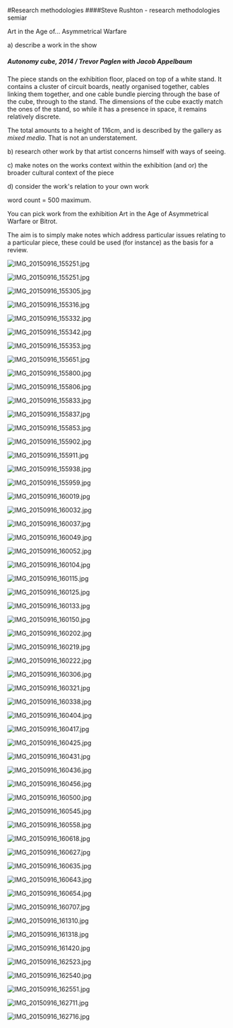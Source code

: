 #Research methodologies
####Steve Rushton - research methodologies semiar

Art in the Age of... Asymmetrical Warfare

a) describe a work in the show

##### *Autonomy cube*, 2014 / Trevor Paglen with Jacob Appelbaum
The piece stands on the exhibition floor, placed on top of a white stand. It contains a cluster of circuit boards, neatly organised together, cables linking them together, and one cable bundle piercing through the base of the cube, through to the stand. The dimensions of the cube exactly match the ones of the stand, so while it has a presence in space, it remains relatively discrete.

The total amounts to a height of 116cm, and is described by the gallery as *mixed media*. That is not an understatement.

b) research other work by that artist
concerns himself with ways of seeing.

c) make notes on the works context within the exhibition (and or) the broader cultural context of the piece

d) consider the work's relation to your own work

word count = 500 maximum.

You can pick work from the exhibition Art in the Age of Asymmetrical
Warfare or Bitrot.

The aim is to simply make notes which address particular issues relating to
a particular piece, these could be used (for instance) as the basis for a
review.

![IMG_20150916_155251.jpg](IMG_20150916_155251.jpg)

![IMG_20150916_155251.jpg](IMG_20150916_155251.jpg)

![IMG_20150916_155305.jpg](IMG_20150916_155305.jpg)

![IMG_20150916_155316.jpg](IMG_20150916_155316.jpg)

![IMG_20150916_155332.jpg](IMG_20150916_155332.jpg)

![IMG_20150916_155342.jpg](IMG_20150916_155342.jpg)

![IMG_20150916_155353.jpg](IMG_20150916_155353.jpg)

![IMG_20150916_155651.jpg](IMG_20150916_155651.jpg)

![IMG_20150916_155800.jpg](IMG_20150916_155800.jpg)

![IMG_20150916_155806.jpg](IMG_20150916_155806.jpg)

![IMG_20150916_155833.jpg](IMG_20150916_155833.jpg)

![IMG_20150916_155837.jpg](IMG_20150916_155837.jpg)

![IMG_20150916_155853.jpg](IMG_20150916_155853.jpg)

![IMG_20150916_155902.jpg](IMG_20150916_155902.jpg)

![IMG_20150916_155911.jpg](IMG_20150916_155911.jpg)

![IMG_20150916_155938.jpg](IMG_20150916_155938.jpg)

![IMG_20150916_155959.jpg](IMG_20150916_155959.jpg)

![IMG_20150916_160019.jpg](IMG_20150916_160019.jpg)

![IMG_20150916_160032.jpg](IMG_20150916_160032.jpg)

![IMG_20150916_160037.jpg](IMG_20150916_160037.jpg)

![IMG_20150916_160049.jpg](IMG_20150916_160049.jpg)

![IMG_20150916_160052.jpg](IMG_20150916_160052.jpg)

![IMG_20150916_160104.jpg](IMG_20150916_160104.jpg)

![IMG_20150916_160115.jpg](IMG_20150916_160115.jpg)

![IMG_20150916_160125.jpg](IMG_20150916_160125.jpg)

![IMG_20150916_160133.jpg](IMG_20150916_160133.jpg)

![IMG_20150916_160150.jpg](IMG_20150916_160150.jpg)

![IMG_20150916_160202.jpg](IMG_20150916_160202.jpg)

![IMG_20150916_160219.jpg](IMG_20150916_160219.jpg)

![IMG_20150916_160222.jpg](IMG_20150916_160222.jpg)

![IMG_20150916_160306.jpg](IMG_20150916_160306.jpg)

![IMG_20150916_160321.jpg](IMG_20150916_160321.jpg)

![IMG_20150916_160338.jpg](IMG_20150916_160338.jpg)

![IMG_20150916_160404.jpg](IMG_20150916_160404.jpg)

![IMG_20150916_160417.jpg](IMG_20150916_160417.jpg)

![IMG_20150916_160425.jpg](IMG_20150916_160425.jpg)

![IMG_20150916_160431.jpg](IMG_20150916_160431.jpg)

![IMG_20150916_160436.jpg](IMG_20150916_160436.jpg)

![IMG_20150916_160456.jpg](IMG_20150916_160456.jpg)

![IMG_20150916_160500.jpg](IMG_20150916_160500.jpg)

![IMG_20150916_160545.jpg](IMG_20150916_160545.jpg)

![IMG_20150916_160558.jpg](IMG_20150916_160558.jpg)

![IMG_20150916_160618.jpg](IMG_20150916_160618.jpg)

![IMG_20150916_160627.jpg](IMG_20150916_160627.jpg)

![IMG_20150916_160635.jpg](IMG_20150916_160635.jpg)

![IMG_20150916_160643.jpg](IMG_20150916_160643.jpg)

![IMG_20150916_160654.jpg](IMG_20150916_160654.jpg)

![IMG_20150916_160707.jpg](IMG_20150916_160707.jpg)

![IMG_20150916_161310.jpg](IMG_20150916_161310.jpg)

![IMG_20150916_161318.jpg](IMG_20150916_161318.jpg)

![IMG_20150916_161420.jpg](IMG_20150916_161420.jpg)

![IMG_20150916_162523.jpg](IMG_20150916_162523.jpg)

![IMG_20150916_162540.jpg](IMG_20150916_162540.jpg)

![IMG_20150916_162551.jpg](IMG_20150916_162551.jpg)

![IMG_20150916_162711.jpg](IMG_20150916_162711.jpg)

![IMG_20150916_162716.jpg](IMG_20150916_162716.jpg)
